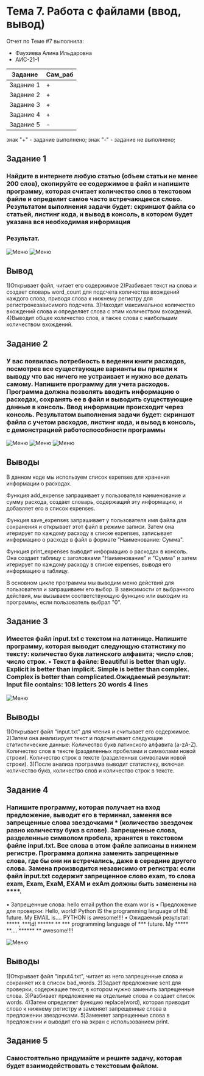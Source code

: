# Тема 7. Работа с файлами (ввод, вывод)
Отчет по Теме #7 выполнила:
- Фаухиева Алина Ильдаровна
- АИС-21-1

| Задание | Сам_раб | 
| ------ | ------ | 
| Задание 1 | + |
| Задание 2 | + |
| Задание 3 | + |
| Задание 4 | + |
| Задание 5 | - |

знак "+" - задание выполнено; знак "-" - задание не выполнено;

## Задание 1
### Найдите в интернете любую статью (объем статьи не менее 200 слов), скопируйте ее содержимое в файл и напишите программу, которая считает количество слов в текстовом файле и определит самое часто встречающееся слово. Результатом выполнения задачи будет: скриншот файла со статьей, листинг кода, и вывод в консоль, в котором будет указана вся необходимая информация

### Результат.
![Меню](pic/t701.png)
![Меню](pic/t7011.png)
## Вывод 
1)Открывает файл, читает его содержимое
2)Разбивает текст на слова и создает словарь word_count для подсчета количества вхождений каждого слова, приводя слова к нижнему регистру для регистронезависимого подсчета.
3)Находит максимальное количество вхождений слова и определяет слова с этим количеством вхождений.
4)Выводит общее количество слов, а также слова с наибольшим количеством вхождений.


## Задание 2
### У вас появилась потребность в ведении книги расходов, посмотрев все существующие варианты вы пришли к выводу что вас ничего не устраивает и нужно все делать самому. Напишите программу для учета расходов. Программа должна позволять вводить информацию о расходах, сохранять ее в файл и выводить существующие данные в консоль. Ввод информации происходит через консоль. Результатом выполнения задачи будет: скриншот файла с учетом расходов, листинг кода, и вывод в консоль, с демонстрацией работоспособности программы
![Меню](pic/t702.png)
![Меню](pic/t7022.png)
![Меню](pic/t70222.png)
## Выводы
В данном коде мы используем список expenses для хранения информации о расходах. 

Функция add_expense запрашивает у пользователя наименование и сумму расхода, создает словарь, содержащий эту информацию, и добавляет его в список expenses.

Функция save_expenses запрашивает у пользователя имя файла для сохранения и открывает этот файл в режиме записи. Затем она итерирует по каждому расходу в списке expenses, записывает информацию о расходе в файл в формате "Наименование: Сумма".

Функция print_expenses выводит информацию о расходах в консоль. Она создает таблицу с заголовками "Наименование" и "Сумма" и затем итерирует по каждому расходу в списке expenses, выводя его информацию в таблицу.

В основном цикле программы мы выводим меню действий для пользователя и запрашиваем его выбор. В зависимости от выбранного действия, мы вызываем соответствующую функцию или выходим из программы, если пользователь выбрал "0".


## Задание 3
### Имеется файл input.txt с текстом на латинице. Напишите программу, которая выводит следующую статистику по тексту: количество букв латинского алфавита; число слов; число строк. • Текст в файле: Beautiful is better than ugly. Explicit is better than implicit. Simple is better than complex. Complex is better than complicated.Ожидаемый результат: Input file contains: 108 letters 20 words 4 lines

![Меню](pic/t704.png)

## Выводы
1)Открывает файл "input.txt" для чтения и считывает его содержимое.
2)Затем она анализирует текст и подсчитывает следующие статистические данные:
  Количество букв латинского алфавита (a-zA-Z).
  Количество слов в тексте (разделенных пробелами и символами новой строки).
  Количество строк в тексте (разделенных символами новой строки).
3)После анализа программа выводит статистику, включая количество букв, количество слов и количество строк в тексте.

  
## Задание 4
### Напишите программу, которая получает на вход предложение, выводит его в терминал, заменяя все запрещенные слова звездочками * (количество звездочек равно количеству букв в слове). Запрещенные слова, разделенные символом пробела, хранятся в текстовом файле input.txt. Все слова в этом файле записаны в нижнем регистре. Программа должна заменить запрещенные слова, где бы они ни встречались, даже в середине другого слова. Замена производится независимо от регистра: если файл input.txt содержит запрещенное слово exam, то слова exam, Exam, ExaM, EXAM и exAm должны быть заменены на ****. 
• Запрещенные слова: hello email python the exam wor is 
• Предложение для проверки: Hello, world! Python IS the programming language of thE future. My EMAIL is.... PYTHON is awesome!!!! 
• Ожидаемый результат: *****, ***ld! ****** ** *** programming language of *** future. My ***** **.... ****** ** awesome!!!!

![Меню](pic/t703.png)
## Выводы
1)Открывает файл "input4.txt", читает из него запрещенные слова и сохраняет их в список bad_words.
2)Задает предложение sent для проверки, содержащее текст, в котором нужно заменить запрещенные слова.
3)Разбивает предложение на отдельные слова и создает список words.
4)Затем определяет функцию replace(word), которая приводит слово к нижнему регистру и заменяет запрещенные слова в предложении звездочками.
5)Заменяет запрещенные слова в предложении и выводит его на экран с использованием print.


## Задание 5
### Самостоятельно придумайте и решите задачу, которая будет взаимодействовать с текстовым файлом.




